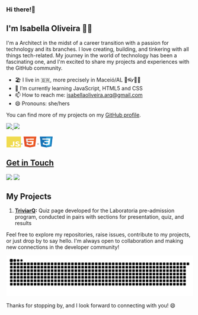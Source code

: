 ### Hi there!👋

## I'm Isabella Oliveira 🌼👩

I'm a Architect in the midst of a career transition with a passion for technology and its branches. I love creating, building, and tinkering with all things tech-related. My journey in the world of technology has been a fascinating one, and I'm excited to share my projects and experiences with the GitHub community.

- 🏖️ I live in 🇧🇷, more precisely in Maceió/AL 🥥👓🤿😎 
- 🌱 I’m currently learning JavaScript, HTML5 and CSS
- 📫 How to reach me: isabellaoliveira.arq@gmail.com
- 😄 Pronouns: she/hers 

You can find more of my projects on my [GitHub profile](https://github.com/IsabellaOliveira-arq).
 <div>
  <a href="https://github.com/isabellaoliveira-arq">
  <img height="180em" src="https://github-readme-stats-sigma-five.vercel.app/api?username=ISABELLAOLIVEIRA-ARQ&show_icons=true&theme=dracula&include_all_commits=true&count_private=true"/>
  <img height="180em" src="https://github-readme-stats-sigma-five.vercel.app/api/top-langs/?username=ISABELLAOLIVEIRA-ARQ&layout=compact&langs_count=7&theme=dracula"/>
</div>

  <div style="display: inline_block"><br>
  <img align="center" alt="Rafa-Js" height="30" width="40" src="https://raw.githubusercontent.com/devicons/devicon/master/icons/javascript/javascript-plain.svg">
  <img align="center" alt="Rafa-HTML" height="30" width="40" src="https://raw.githubusercontent.com/devicons/devicon/master/icons/html5/html5-original.svg">
  <img align="center" alt="Rafa-CSS" height="30" width="40" src="https://raw.githubusercontent.com/devicons/devicon/master/icons/css3/css3-original.svg">

</div>

## Get in Touch
  
  <div align="left"> 
  <a href="https://www.linkedin.com/in/isabellasoliveira/" target="_blank"><img src="https://img.shields.io/badge/-LinkedIn-%230077B5?style=for-the-badge&logo=linkedin&logoColor=white" target="_blank"></a> 
  <a href = "mailto:isabellaoliveira.arq@gmail.com"><img src="https://img.shields.io/badge/Gmail-D14836?style=for-the-badge&logo=gmail&logoColor=white" target="_blank"></a>

## My Projects
1. **[TriviarQ](https://isabellaoliveira-arq.github.io/TriviarQ/):** Quiz page developed for the Laboratoria pre-admission program, conducted in pairs with sections for presentation, quiz, and results


Feel free to explore my repositories, raise issues, contribute to my projects, or just drop by to say hello. I'm always open to collaboration and making new connections in the developer community!
 
   ![Snake animation](https://github.com/annebortoli/annebortoli/blob/output/github-contribution-grid-snake.svg)

Thanks for stopping by, and I look forward to connecting with you! 😄
 
</div>
